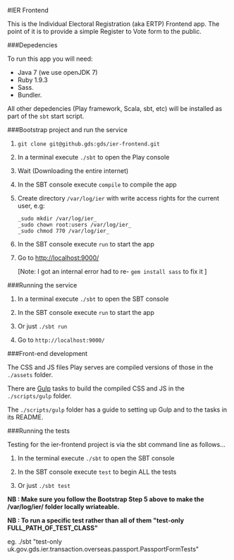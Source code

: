 #IER Frontend

This is the Individual Electoral Registration (aka ERTP) Frontend app. The point of it is to provide a simple Register to Vote form to the public. 

###Depedencies

To run this app you will need: 

 - Java 7 (we use openJDK 7)
 - Ruby 1.9.3
 - Sass.
 - Bundler.

All other depedencies (Play framework, Scala, sbt, etc) will be installed as part of the `sbt` start script.

###Bootstrap project and run the service

 1. `git clone git@github.gds:gds/ier-frontend.git`

 2. In a terminal execute `./sbt` to open the Play console
 
 3. Wait (Downloading the entire internet)
 
 4. In the SBT console execute `compile` to compile the app
 
 5. Create directory `/var/log/ier` with write access rights for the current user, e.g:   

    ```
    _sudo mkdir /var/log/ier_  
    _sudo chown root:users /var/log/ier_  
    _sudo chmod 770 /var/log/ier_  
    ```

 6. In the SBT console execute `run` to start the app
 
 7. Go to [http://localhost:9000/](http://localhost:9000/)  

    \[Note: I got an internal error had to re- `gem install sass` to fix it \]
 
###Running the service

 1. In a terminal execute `./sbt` to open the SBT console

 2. In the SBT console execute `run` to start the app
 
 3. Or just `./sbt run`
 
 4. Go to `http://localhost:9000/`

###Front-end development

The CSS and JS files Play serves are compiled versions of those in the `./assets` folder.

There are [Gulp](http://gulpjs.com/) tasks to build the compiled CSS and JS in the `./scripts/gulp` folder.

The `./scripts/gulp` folder has a guide to setting up Gulp and to the tasks in its README.

###Running the tests

Testing for the ier-frontend project is via the sbt command line as follows...

 1. In the terminal execute `./sbt` to open the SBT console

 2. In the SBT console execute `test` to begin ALL the tests

 3. Or just `./sbt test`

 **NB : Make sure you follow the Bootstrap Step 5 above to make the /var/log/ier/ folder locally wriateable.**

 **NB : To run a specific test rather than all of them  "test-only FULL_PATH_OF_TEST_CLASS"**

 eg.
 ./sbt "test-only uk.gov.gds.ier.transaction.overseas.passport.PassportFormTests"
